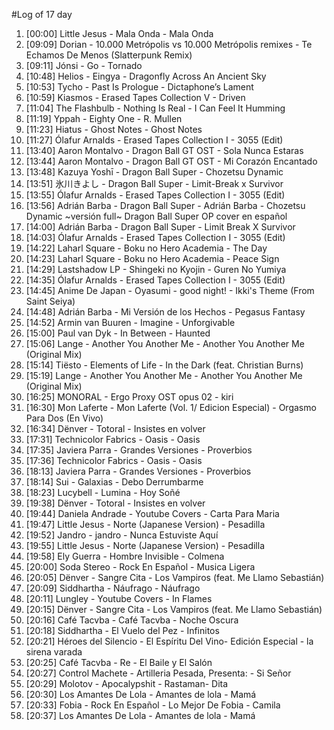 #Log of 17 day

1. [00:00] Little Jesus - Mala Onda - Mala Onda
1. [09:09] Dorian - 10.000 Metrópolis vs 10.000 Metrópolis remixes - Te Echamos De Menos (Slatterpunk Remix)
1. [09:11] Jónsi - Go - Tornado
1. [10:48] Helios - Eingya - Dragonfly Across An Ancient Sky
1. [10:53] Tycho - Past Is Prologue - Dictaphone’s Lament
1. [10:59] Kiasmos - Erased Tapes Collection V - Driven
1. [11:04] The Flashbulb - Nothing Is Real - I Can Feel It Humming
1. [11:19] Yppah - Eighty One - R. Mullen
1. [11:23] Hiatus - Ghost Notes - Ghost Notes
1. [11:27] Ólafur Arnalds - Erased Tapes Collection I - 3055 (Edit)
1. [13:40] Aaron Montalvo - Dragon Ball GT OST - Sola Nunca Estaras
1. [13:44] Aaron Montalvo - Dragon Ball GT OST - Mi Corazón Encantado
1. [13:48] Kazuya Yoshī - Dragon Ball Super - Chozetsu Dynamic
1. [13:51] 氷川きよし - Dragon Ball Super - Limit-Break x Survivor
1. [13:55] Ólafur Arnalds - Erased Tapes Collection I - 3055 (Edit)
1. [13:56] Adrián Barba - Dragon Ball Super - Adrián Barba - Chozetsu Dynamic ~versión full~ Dragon Ball Super OP cover en español
1. [14:00] Adrián Barba - Dragon Ball Super - Limit Break X Survivor
1. [14:03] Ólafur Arnalds - Erased Tapes Collection I - 3055 (Edit)
1. [14:22] Laharl Square - Boku no Hero Academia - The Day
1. [14:23] Laharl Square - Boku no Hero Academia - Peace Sign
1. [14:29] Lastshadow LP - Shingeki no Kyojin - Guren No Yumiya
1. [14:35] Ólafur Arnalds - Erased Tapes Collection I - 3055 (Edit)
1. [14:45] Anime De Japan - Oyasumi - good night! - Ikki's Theme (From Saint Seiya)
1. [14:48] Adrián Barba - Mi Versión de los Hechos - Pegasus Fantasy
1. [14:52] Armin van Buuren - Imagine - Unforgivable
1. [15:00] Paul van Dyk - In Between - Haunted
1. [15:06] Lange - Another You Another Me - Another You Another Me (Original Mix)
1. [15:14] Tiësto - Elements of Life - In the Dark (feat. Christian Burns)
1. [15:19] Lange - Another You Another Me - Another You Another Me (Original Mix)
1. [16:25] MONORAL - Ergo Proxy OST opus 02 - kiri
1. [16:30] Mon Laferte - Mon Laferte (Vol. 1/ Edicion Especial) - Orgasmo Para Dos (En Vivo)
1. [16:34] Dënver - Totoral - Insistes en volver
1. [17:31] Technicolor Fabrics - Oasis - Oasis
1. [17:35] Javiera Parra - Grandes Versiones - Proverbios
1. [17:36] Technicolor Fabrics - Oasis - Oasis
1. [18:13] Javiera Parra - Grandes Versiones - Proverbios
1. [18:14] Sui - Galaxias - Debo Derrumbarme
1. [18:23] Lucybell - Lumina - Hoy Soñé
1. [19:38] Dënver - Totoral - Insistes en volver
1. [19:44] Daniela Andrade - Youtube Covers - Carta Para Maria
1. [19:47] Little Jesus - Norte (Japanese Version) - Pesadilla
1. [19:52] Jandro - jandro - Nunca Estuviste Aquí
1. [19:55] Little Jesus - Norte (Japanese Version) - Pesadilla
1. [19:58] Ely Guerra - Hombre Invisible - Colmena
1. [20:00] Soda Stereo - Rock En Español - Musica Ligera
1. [20:05] Dënver - Sangre Cita - Los Vampiros (feat. Me Llamo Sebastián)
1. [20:09] Siddhartha - Náufrago - Náufrago
1. [20:11] Lungley - Youtube Covers - In Flames
1. [20:15] Dënver - Sangre Cita - Los Vampiros (feat. Me Llamo Sebastián)
1. [20:16] Café Tacvba - Café Tacvba - Noche Oscura
1. [20:18] Siddhartha - El Vuelo del Pez - Infinitos
1. [20:21] Héroes del Silencio - El Espíritu Del Vino- Edición Especial - la sirena varada
1. [20:25] Café Tacvba - Re - El Baile y El Salón
1. [20:27] Control Machete - Artilleria Pesada, Presenta: - Si Señor
1. [20:29] Molotov - Apocalypshit - Rastaman- Dita
1. [20:30] Los Amantes De Lola - Amantes de lola - Mamá
1. [20:33] Fobia - Rock En Español - Lo Mejor De Fobia - Camila
1. [20:37] Los Amantes De Lola - Amantes de lola - Mamá
